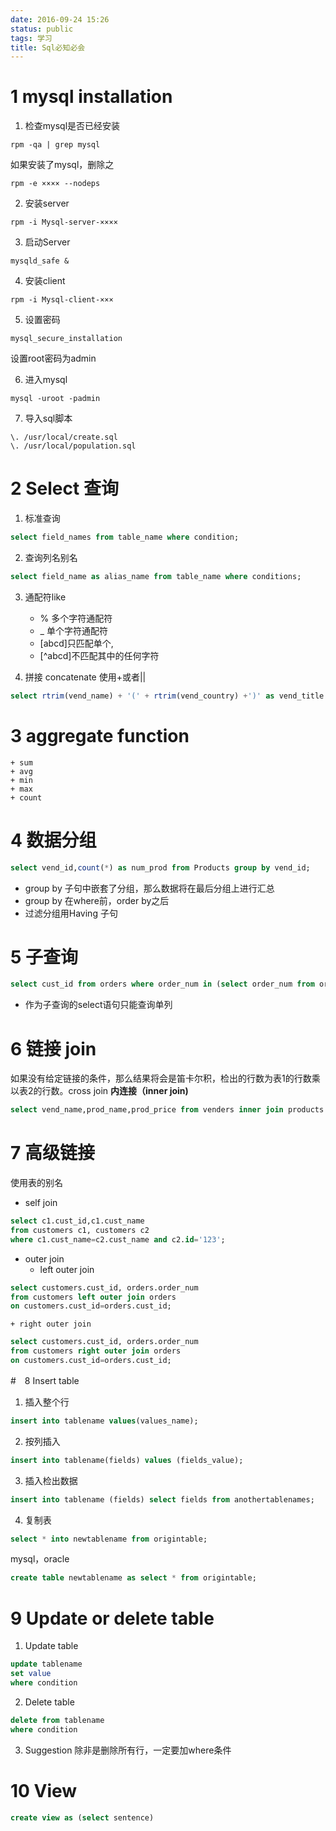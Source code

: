 ```yaml
---
date: 2016-09-24 15:26
status: public
tags: 学习
title: Sql必知必会
---
```


# 1 mysql installation
1. 检查mysql是否已经安装
```shell
rpm -qa | grep mysql
```

如果安装了mysql，删除之
```shell
rpm -e ×××× --nodeps
```

2. 安装server 
```shell
rpm -i Mysql-server-××××
```

3. 启动Server
```shell
mysqld_safe &
```

4. 安装client 
```shell
rpm -i Mysql-client-×××
```

5. 设置密码
```shell
mysql_secure_installation 
```
设置root密码为admin

6. 进入mysql
```shell
mysql -uroot -padmin
```

7. 导入sql脚本
```shell
\. /usr/local/create.sql
\. /usr/local/population.sql
```  
# 2 Select 查询
1. 标准查询
```sql
select field_names from table_name where condition;
```
2. 查询列名别名
```sql 
select field_name as alias_name from table_name where conditions;
```   

3. 通配符like
    + % 多个字符通配符
    + _ 单个字符通配符
    + [abcd]只匹配单个,
    + [^abcd]不匹配其中的任何字符
    
4. 拼接 concatenate 
使用+或者||
```sql
select rtrim(vend_name) + '(' + rtrim(vend_country) +')' as vend_title from Vendors;
```  
  
# 3 aggregate function  

    + sum
    + avg
    + min
    + max 
    + count  

# 4 数据分组  

```sql
select vend_id,count(*) as num_prod from Products group by vend_id;
```  
+ group by 子句中嵌套了分组，那么数据将在最后分组上进行汇总
+ group by 在where前，order by之后
+ 过滤分组用Having 子句 

# 5 子查询
```sql  
select cust_id from orders where order_num in (select order_num from orderitems where prod_id = 'rage01') 
``` 
+ 作为子查询的select语句只能查询单列  

# 6 链接 join 
如果没有给定链接的条件，那么结果将会是笛卡尔积，检出的行数为表1的行数乘以表2的行数。cross join 
**内连接（inner join)**
```sql 
select vend_name,prod_name,prod_price from venders inner join products on vender.vend_id=products.vend_id;
```  
    
# 7 高级链接 
使用表的别名 
+ self join   

```sql 
select c1.cust_id,c1.cust_name 
from customers c1, customers c2
where c1.cust_name=c2.cust_name and c2.id='123';
```  

+ outer join 
    + left outer join  
 
```sql 
select customers.cust_id, orders.order_num
from customers left outer join orders
on customers.cust_id=orders.cust_id;
``` 
    + right outer join 
```sql 
select customers.cust_id, orders.order_num
from customers right outer join orders
on customers.cust_id=orders.cust_id;
```  
#　8 Insert table 
1. 插入整个行
```sql 
insert into tablename values(values_name); 
```  

2. 按列插入
```sql 
insert into tablename(fields) values (fields_value); 
``` 
 
3. 插入检出数据
```sql 
insert into tablename (fields) select fields from anothertablenames; 
```

4. 复制表 
```sql 
select * into newtablename from origintable;
``` 

mysql，oracle   

```sql
create table newtablename as select * from origintable;
```

# 9 Update or delete table  
1. Update table 
```sql 
update tablename 
set value 
where condition
``` 

2. Delete table 
```sql 
delete from tablename 
where condition 
``` 
3. Suggestion 
除非是删除所有行，一定要加where条件 

# 10 View 
```sql 
create view as (select sentence) 
```